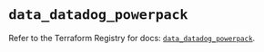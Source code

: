 # `data_datadog_powerpack`

Refer to the Terraform Registry for docs: [`data_datadog_powerpack`](https://registry.terraform.io/providers/datadog/datadog/3.44.0/docs/data-sources/powerpack).
